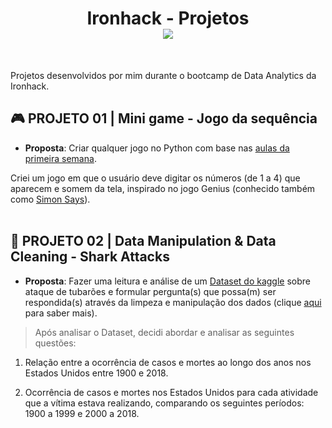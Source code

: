 <h1 align="center"> Ironhack - Projetos <br>
  <img src="https://camo.githubusercontent.com/52d2ff8778b60261533a7dba8dd989c6893a519b/68747470733a2f2f692e696d6775722e636f6d2f315167724e4e772e706e67">
</h1>
<br>

Projetos desenvolvidos por mim durante o bootcamp de Data Analytics da Ironhack.

## 🎮 PROJETO 01 | Mini game - Jogo da sequência

* **Proposta**: Criar qualquer jogo no Python com base nas [aulas da primeira semana](https://github.com/alexandrenussbacher/Ironhack-LABs).

Criei um jogo em que o usuário deve digitar os números (de 1 a 4) que aparecem e somem da tela, inspirado no jogo Genius (conhecido também como [Simon Says](https://thumbs.gfycat.com/PoliteBiodegradableDrongo-mobile.mp4)).
<br><br>

## 🧹 PROJETO 02 | Data Manipulation & Data Cleaning - Shark Attacks

* **Proposta**: Fazer uma leitura e análise de um [Dataset do kaggle](https://www.kaggle.com/teajay/global-shark-attacks%20) sobre ataque de tubarões e formular pergunta(s) que possa(m) ser respondida(s) através da limpeza e manipulação dos dados (clique [aqui](https://ironhack.school/asset-v1:IRONHACK+DAFT+202007_SAO+type@asset+block@shark-attacks-project-v1.pdf) para saber mais).

> Após analisar o Dataset, decidi abordar e analisar as seguintes questões:

1. Relação entre a ocorrência de casos e mortes ao longo dos anos nos Estados Unidos entre 1900 e 2018.<br>

2. Ocorrência de casos e mortes nos Estados Unidos para cada atividade que a vítima estava realizando, comparando os seguintes períodos: 1900 a 1999 e 2000 a 2018.
